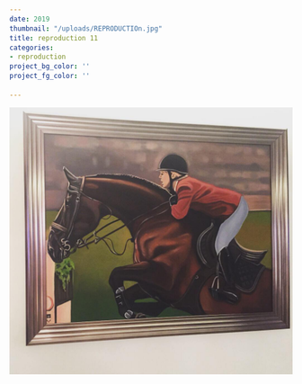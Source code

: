 ```yaml
---
date: 2019
thumbnail: "/uploads/REPRODUCTIOn.jpg"
title: reproduction 11
categories:
- reproduction
project_bg_color: ''
project_fg_color: ''

---
```

![](/uploads/REPRODUCTIOn.jpg)